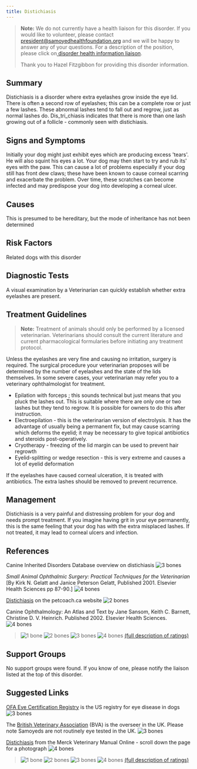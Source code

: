 ```yaml
---
title: Distichiasis
---
```



> **Note:** We do not currently have a health liaison for this disorder. If you would like to volunteer, please contact[ president@samoyedhealthfoundation.org](mailto:president@samoyedhealthfoundation.org?subject=Questions%20about%20becoming%20a%20Health%20Information%20Liaison%20or%20Reviewer) and we will be happy to answer any of your questions.
> For a description of the position, please click on[ disorder health information liaison](/become-a-health-information-liaison).
>
> Thank you to Hazel Fitzgibbon for providing this disorder information.

## Summary

Distichiasis is a disorder where extra eyelashes grow inside the eye
lid.  There is often a second row of eyelashes; this can be a complete
row or just a few lashes. These abnormal lashes tend to fall out and
regrow, just as normal lashes do. Dis_tri_chiasis indicates that there
is more than one lash growing out of a follicle - commonly seen with
distichiasis.

## Signs and Symptoms

Initially your dog might just exhibit eyes which are producing excess
'tears'. He will also squint his eyes a lot. Your dog may then start
to try and rub its' eyes with the paw. This can cause a lot of problems
especially if your dog still has front dew claws; these have been known
to cause corneal scarring and exacerbate the problem. Over time, these
scratches can become infected and may predispose your dog into
developing a corneal ulcer.

## Causes

This is presumed to be hereditary, but the mode of inheritance has not
been determined

## Risk Factors

Related dogs with this disorder

## Diagnostic Tests

A visual examination by a Veterinarian can quickly establish whether
extra eyelashes are present.

## Treatment Guidelines

> **Note:** Treatment of animals should only be performed by a licensed
> veterinarian. Veterinarians should consult the current literature and
> current pharmacological formularies before initiating any treatment
> protocol.

Unless the eyelashes are very fine and causing no irritation, surgery is
required.  The surgical procedure your veterinarian proposes will be
determined by the number of eyelashes and the state of the lids
themselves. In some severe cases, your veterinarian may refer you to a
veterinary ophthalmologist for treatment.

* Epilation with forceps ; this sounds technical but just means that
  you pluck the lashes out. This is suitable where there are only one
  or two lashes but they tend to regrow. It is possible for owners to
  do this after instruction.
* Electroepilation - this is the veterinarian version of electrolysis.
  It has the  advantage of usually being a permanent fix, but may
  cause scarring which deforms the eyelid; it may be necessary to give
  topical antibiotics and steroids post-operatively.
* Cryotherapy - freezing of the lid margin can be used to prevent hair
  regrowth
* Eyelid-splitting or wedge resection - this is very extreme and
  causes a lot of eyelid deformation

If the eyelashes have caused corneal ulceration, it is treated with
antibiotics.  The extra lashes should be removed to prevent recurrence.

## Management

Distichiasis is a very painful and distressing problem for your dog and
needs prompt treatment. If you imagine having grit in your eye
permanently, this is the same feeling that your dog has with the extra
misplaced lashes.  If not treated, it may lead to corneal ulcers and
infection.

## References

Canine Inherited Disorders Database overview on distichiasis
![3 bones](/img/3-bones.gif)

*Small Animal Ophthalmic Surgery: Practical Techniques for the
Veterinarian* \[By Kirk N. Gelatt and Janice Peterson Gelatt, Published 2001. Elsevier Health Sciences pp 87-90.]
![4 bones](/img/4-bones.gif)

[Distichiasis](https://www.petcoach.co/dog/condition/distichia/)
on the petcoach.ca website
![2 bones](/img/2-bones.gif)

Canine Ophthalmology: An Atlas and Text by Jane Sansom, Keith C.
Barnett, Christine D. V. Heinrich. Published 2002. Elsevier Health
Sciences.
![4 bones](/img/4-bones.gif)

> ![1 bone](/img/1-bone.gif)
> ![2 bones](/img/2-bones.gif)
> ![3 bones](/img/3-bones.gif)
> ![4 bones](/img/4-bones.gif)
> [(full description of ratings)](/diseases/ratings-what-do-they-mean)

## Support Groups

No support groups were found.  If you know of one, please notify the
liaison listed at the top of this disorder.

## Suggested Links

[OFA Eye Certification
Registry](https://www.ofa.org/?s=eye+overview)  is the
US registry for eye disease in dogs
![3 bones](/img/3-bones.gif)

The [British Veterinary
Association](https://www.bva.co.uk/canine-health-schemes/eye-scheme/)
(BVA)  is the overseer in the UK.  Please note Samoyeds are not
routinely eye tested in the UK.
![3 bones](/img/3-bones.gif)

[Distichiasis](http://www.merckvetmanual.com/mvm/eye_and_ear/ophthalmology/eyelids.html?qt=distichiasis&alt=sh)
from the Merck Veterinary Manual Online - scroll down the page for a photograph
![4 bones](/img/4-bones.gif)

> ![1 bone](/img/1-bone.gif)
> ![2 bones](/img/2-bones.gif)
> ![3 bones](/img/3-bones.gif)
> ![4 bones](/img/4-bones.gif)
> [(full description of ratings)](/diseases/ratings-what-do-they-mean)